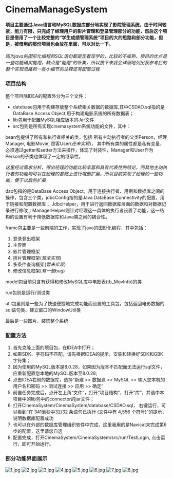 # CinemaManageSystem
 #### 项目主要通过Java语言和MySQL数据库部分地实现了影院管理系统，由于时间较紧，能力有限，只完成了经理用户的影片管理和登录管理部分的功能，然后这个项目是借用了一个比较完整的“学生成绩管理系统”项目的大的思路和部分功能，但是，被借用的那份项目也会放在里面，可以对比一下。
*因为java的图形化编程和SQL语句都是现看现学的，比较的不成熟，项目的优点是一些功能确实能跑，缺点是“能跑”的补集，所以接下来我会详细地列出我参考后的整个实现思路和一些小细节的注释还有配置过程*
### 项目结构
 整个项目除IDEA的配置外分为三个文件：
* datebase包用于构建存放整个系统相关数据的数据库,其中CSDAO.sql指的是DataBase Access Object,用于构建电影系统的所有数据表；
* lib包用于配置MySQL相应版本的Jar文件
* src包则是所有实现cinemasystem系统功能的文件，其中：

bean包提供了所有和执行者相关的类，包括 所有主动执行者的父类Person，经理Manager, 电影Movie, 顾客User(*还未实现*)，
其中所有类的属性都是私有变量，必须通过getter和setter方法来操作，体现了封装性，Manager和User作为Person的子类也体现了一定的继承性。

*这里经过需求分析，得出经理的功能比较丰富和具有代表性的结论，而其他主动执行者的功能均可以在经理的基础上进行增删扩展，所以目前实现了经理的一些功能，便于以后的扩展*

dao包指的是DataBase Access Object，用于连接执行者、用例和数据库之间的操作，包含三个类，jdbcConfig指的是Java DataBase Connectivity的配置，用于链接和配置数据库；
JdbcHelper，用于进行返回数据库层面的数据和对数据记录进行修改；ManagerHelper则针对经理这一具体的执行者设置了功能，这一结构的设置有利于降低数据库和Java类之间的耦合性。

frame包主要是一些前端的工作，实现了java的图形化编程，其中包括：
1. 登录登出框架
2. 主界面
3. 影片管理框架
4. 排片管理框架(*暂未实现*)
5. 多条件查询框架(*暂未实现*)
6. 修改信息框架(*有一些bug*)

model包目前只含有获得和修改MySQL库中电影表(tb_MovInfo)的类

run包则是运行/测试类

util包里则是一些为了快速便捷地完成功能而设置的工具包，包括返回电影数据的sql语句类、建立窗口的WindowUtil类

最后是一些图片，装饰整个系统

### 配置方法
1. 首先克隆上面的项目包，在IDEA中打开；
2. 如果SDK、字符码不匹配，请先根据IDEA的提示，安装和转换好SDK和GBK字符集；
3. 因为使用的MySQL版本是8.0.28，如果因为版本不匹配而无法运行sql文件，应重新配置您本地的MySQL版本至8.0.28;
4. 点击IDEA右侧的数据库，选择“新建 >> 数据源 >> MySQL >> 输入您本机的用户名和密码 >> 测试连接 >> 应用 >> 确定”
5. 前置任务完成后，点开左上角“文件”，打开“项目结构”，打开“库”，并选中本项目中的lib包中的connector的jar文件；
6. 打开CinemaSystem/CinemaSystem/database/CSDAO.sql， 右键运行，可以看到“在 341毫秒中32/32 条语句已执行 (文件中有 4,556 个符号)”的提示，说明数据库配置成功
7. 也可以在外部的数据库管理组织软件中完成，这里我用的是Navicat来完成第6步的配置，这里请您自选
8. 配置完成，打开CinemaSystem/CinemaSystem/src/run/TestLogin, 点击运行，即可开始运行。

### 部分功能界面展示
![1.jpg](https://github.com/obliviantism/CinemaSystem/blob/main/1.jpg?raw=true)
![2.jpg](https://github.com/obliviantism/CinemaSystem/blob/main/2.jpg?raw=true)
![3.jpg](https://github.com/obliviantism/CinemaSystem/blob/main/3.jpg?raw=true)
![4.jpg](https://github.com/obliviantism/CinemaSystem/blob/main/4.jpg?raw=true)
![5.jpg](https://github.com/obliviantism/CinemaSystem/blob/main/5.jpg?raw=true)
![6.jpg](https://github.com/obliviantism/CinemaSystem/blob/main/6.jpg?raw=true)
![7.jpg](https://github.com/obliviantism/CinemaSystem/blob/main/7.jpg?raw=true)
![8.jpg](https://github.com/obliviantism/CinemaSystem/blob/main/8.jpg?raw=true)



